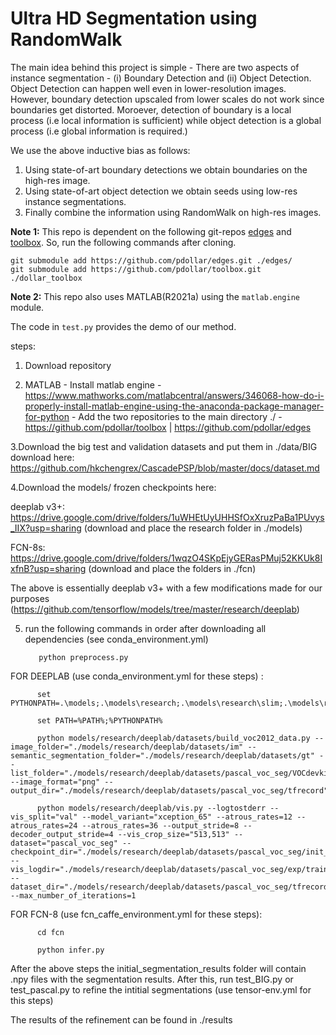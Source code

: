 # Ultra HD Segmentation using RandomWalk

The main idea behind this project is simple - There are two aspects of instance segmentation - (i) Boundary Detection and (ii) Object Detection. Object Detection can happen well even in lower-resolution images. However, boundary detection upscaled from lower scales do not work since boundaries get distorted. Moroever, detection of boundary is a local process (i.e local information is sufficient) while object detection is a global process (i.e global information is required.) 

We use the above inductive bias as follows:

1. Using state-of-art boundary detections we obtain boundaries on the high-res image.
2. Using state-of-art object detection we obtain seeds using low-res instance segmentations.
3. Finally combine the information using RandomWalk on high-res images. 

**Note 1:** This repo is dependent on the following git-repos [edges](https://github.com/pdollar/edges.git) and [toolbox](https://github.com/pdollar/toolbox.git). So, run the following commands after cloning.

```
git submodule add https://github.com/pdollar/edges.git ./edges/
git submodule add https://github.com/pdollar/toolbox.git ./dollar_toolbox
```

**Note 2:** This repo also uses MATLAB(R2021a) using the `matlab.engine` module.

The code in `test.py` provides the demo of our method.

steps:

1. Download repository

2. MATLAB - Install matlab engine - https://www.mathworks.com/matlabcentral/answers/346068-how-do-i-properly-install-matlab-engine-using-the-anaconda-package-manager-for-python
          - Add the two repositories to the main directory ./  - https://github.com/pdollar/toolbox | https://github.com/pdollar/edges

3.Download the big test and validation datasets and put them in ./data/BIG
  download here: https://github.com/hkchengrex/CascadePSP/blob/master/docs/dataset.md

4.Download the models/ frozen checkpoints here:

deeplab v3+: https://drive.google.com/drive/folders/1uWHEtUyUHHSfOxXruzPaBa1PUvys_IIX?usp=sharing (download and place the research folder in ./models)

FCN-8s: https://drive.google.com/drive/folders/1wqzO4SKpEjyGERasPMuj52KKUk8IxfnB?usp=sharing (download and place the folders in ./fcn)

The above is essentially deeplab v3+ with a few modifications made for our purposes (https://github.com/tensorflow/models/tree/master/research/deeplab)



5. run the following commands in order after downloading all dependencies (see conda_environment.yml)


          python preprocess.py

FOR DEEPLAB (use conda_environment.yml for these steps) :

          set PYTHONPATH=.\models;.\models\research;.\models\research\slim;.\models\research\deeplab\datasets

          set PATH=%PATH%;%PYTHONPATH%

          python models/research/deeplab/datasets/build_voc2012_data.py --image_folder="./models/research/deeplab/datasets/im" --semantic_segmentation_folder="./models/research/deeplab/datasets/gt" --list_folder="./models/research/deeplab/datasets/pascal_voc_seg/VOCdevkit/VOC2012/ImageSets/Segmentation" --image_format="png" --output_dir="./models/research/deeplab/datasets/pascal_voc_seg/tfrecord"

          python models/research/deeplab/vis.py --logtostderr --vis_split="val" --model_variant="xception_65" --atrous_rates=12 --atrous_rates=24 --atrous_rates=36 --output_stride=8 --decoder_output_stride=4 --vis_crop_size="513,513" --dataset="pascal_voc_seg" --checkpoint_dir="./models/research/deeplab/datasets/pascal_voc_seg/init_models/deeplabv3_pascal_trainval" --vis_logdir="./models/research/deeplab/datasets/pascal_voc_seg/exp/train_on_trainval_set/vis" --dataset_dir="./models/research/deeplab/datasets/pascal_voc_seg/tfrecord" --max_number_of_iterations=1


FOR FCN-8 (use fcn_caffe_environment.yml for these steps):

          cd fcn

          python infer.py


After the above steps the initial_segmentation_results folder will contain .npy files with the segmentation results. After this, run test_BIG.py or test_pascal.py to refine the intitial segmentations (use tensor-env.yml for this steps)


The results of the refinement can be found in ./results
